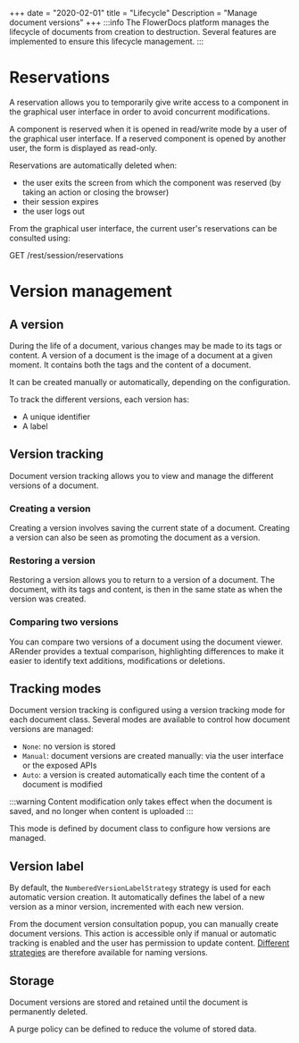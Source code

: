 +++
date = "2020-02-01"
title = "Lifecycle"
Description = "Manage document versions"
+++
:::info
The FlowerDocs platform manages the lifecycle of documents from creation to destruction. 
Several features are implemented to ensure this lifecycle management. 
:::

# Reservations

A reservation allows you to temporarily give write access to a component in the graphical user interface in order to avoid concurrent modifications.


A component is reserved when it is opened in read/write mode by a user of the graphical user interface.
If a reserved component is opened by another user, the form is displayed as read-only.


Reservations are automatically deleted when: 

* the user exits the screen from which the component was reserved (by taking an action or closing the browser)
* their session expires
* the user logs out

From the graphical user interface, the current user's reservations can be consulted using: 

GET /rest/session/reservations



# Version management


## A version

During the life of a document, various changes may be made to its tags or content. A version of a document is the image of a document at a given moment. It contains both the tags and the content of a document.

It can be created manually or automatically, depending on the configuration.

To track the different versions, each version has: 

* A unique identifier
* A label


## Version tracking

Document version tracking allows you to view and manage the different versions of a document.

### Creating a version

Creating a version involves saving the current state of a document. Creating a version can also be seen as promoting the document as a version.

### Restoring a version

Restoring a version allows you to return to a version of a document. The document, with its tags and content, is then in the same state as when the version was created.

### Comparing two versions

You can compare two versions of a document using the document viewer. ARender provides a textual comparison, highlighting differences to make it easier to identify text additions, modifications or deletions.


## Tracking modes

Document version tracking is configured using a version tracking mode for each document class.
Several modes are available to control how document versions are managed:

* `None`: no version is stored
* `Manual`: document versions are created manually: via the user interface or the exposed APIs
* `Auto`: a version is created automatically each time the content of a document is modified  

:::warning
	Content modification only takes effect when the document is saved, and no longer when content is uploaded
:::

This mode is defined by document class to configure how versions are managed. 

## Version label 

By default, the `NumberedVersionLabelStrategy` strategy is used for each automatic version creation. It automatically defines the label of a new version as a minor version, incremented with each new version.

From the document version consultation popup, you can manually create document versions. This action is accessible only if manual or automatic tracking is enabled and the user has permission to update content. [Different strategies](broken-link.md) are therefore available for naming versions. 


## Storage

Document versions are stored and retained until the document is permanently deleted.

A purge policy can be defined to reduce the volume of stored data. 

<!--# Status

## Draft

## Live

## Closed-->